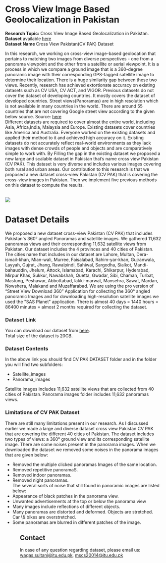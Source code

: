 # Cross View Image Based Geolocalization in Pakistan
<b>Research Topic:</b> Cross View Image Based Geolocalization in Pakistan.<br>
<b>Dataset</b> available <a href = "https://drive.google.com/drive/folders/1LXXdwoJCEbaLp40OCQC5P3CiUtX2xrmg?usp=share_link" target="_blank">here</a><br>
<b>Dataset Name </b>Cross View Pakistan(CV PAK) Dataset<br>

In this research, we working on cross-view image-based geolocation that pertains to matching two images from diverse perspectives - one from a panorama viewpoint and the other from a satellite or aerial viewpoint. It is a process in which we compare a ground image that is a 360-degree panoramic image with their corresponding GPS-tagged satellite image to determine their location. There is a huge similarity gap between these two views. Recently, research has achieved extortionate accuracy on existing datasets such as CV USA, CV ACT, and VIGOR. Previous datasets do not cover the dataset of developing countries. It mostly covers the dataset of developed countries. Street views(Panoramas) are in high resolution which is not available in many countries in the world. There are around 55 countries that are not covering Google street view according to the given below source. Source: <a href = "https://en.wikipedia.org/wiki/Google_Street_View" target="_blank">here</a><br> Different datasets are required to cover almost the entire world, including Asia, Africa,India, Malaysia and Europe. Existing datasets cover countries like America and Australia. Everyone worked on the existing datasets and applied their method to it and achieved high accuracy on it. Existing datasets do not accurately reflect real-world environments as they lack images with dense crowds of people and objects and are comparatively simple to work with. By Filling the gap in the existing dataset we proposed a new large and scalable dataset in Pakistan that’s name cross view Pakistan (CV PAK). This dataset is very diverse and includes various images covering both rural and urban areas. Our contribution to this research is that we proposed a new dataset cross-view Pakistan (CV PAK) that is covering the cross-view images in Pakistan. Then we implement five previous methods on this dataset to compute the results. 

<br>
<img src="sample image.jpg">

# Dataset Details
We proposed a new dataset cross-view Pakistan (CV PAK) that includes Pakistan's 360° angled Panoramas and satellite images. We gathered 11,632 panoramas views and their corresponding 11,632 satellite views from Pakistan. Our dataset includes the 4 provinces and 40 cities of Pakistan. The cities name that includes in our dataset are Lahore, Multan, Dera-ismail-khan, Mian-wali, Murree, Faisalabad, Rahim-yar-khan, Gujranwala, Layyah, Gujrat, Jhang, Rawalpindi, Sahiwal, Sargodha, Sialkot, Mandi-bahauddin, Jhelum, Attock, Islamabad, Karachi, Shikarpur, Hyderabad, Mirpur Khas, Sukkur, Nawabshah, Quetta, Gwadar, Sibi, Chaman, Turbat, Mastung, Peshawar, Abbottabad, lakki-marwat, Mansehra, Sawat, Mardan, Nowshera, Malakand and Muzaffarabad. We are using the pro version of “Street View Download 360” Application for collecting the 360° angled panoramic Images and for downloading high-resolution satellite images we used the "SAS Planet" application. There is almost 40 days = 1440 hours = 86400 minutes = almost 2 months required for collecting the dataset.

### Dataset Link
You can download our dataset from <a href="https://drive.google.com/drive/folders/1LXXdwoJCEbaLp40OCQC5P3CiUtX2xrmg?usp=share_link">here</a>. <br>
Total size of the dataset is 20GB. 

### Dataset Contents
In the above link you should find CV PAK DATASET folder and in the folder you will find two subfolders:
<ul>
  <li>Satellite_images</li>
  <li>Panorama_images</li>
 </ul>
Satellite images includes 11,632 satellite views that are collected from 40 cities of Pakistan. Panorama images folder includes 11,632 panoramas views.

### Limitations of CV PAK Dataset
There are still many limitations present in our research. As I discussed earlier we made a large and diverse dataset cross view Pakistan CV PAK that are covering the different 40 cities of Pakistan. The dataset includes two types of views: a 360° ground view and its corresponding satellite image. There are some noises present in the panorama images. When we downloaded the dataset we removed some noises in the panorama images that are given below: 
<ul>
  <li>Removed the multiple clicked panoramas Images of the same location.</li>
  <li>Removed repetitive panoramaS.</li>
  <li>Removed indoor panoramas.</li>
  <li>Removed night panoramas.</li>
The several sorts of noise that still found in panoramic images are listed below:
  <li>Appearance of black patches in the panorama view.</li>
  <li>Unwanted advertisements at the top or below the panorama view</li>
  <li> Many images include reflections of different objects.</li>
  <li>Many panoramas are distorted and deformed. Objects are stretched. Car \& bikes are overstretched.</li>
  <li>Some panoramas are blurred in different patches of the image.</li>
<ul>
  
## Contact
In case of any question regarding dataset, please email us:
waqas.sultani@itu.edu.pk,
mscs20014@itu.edu.pk

